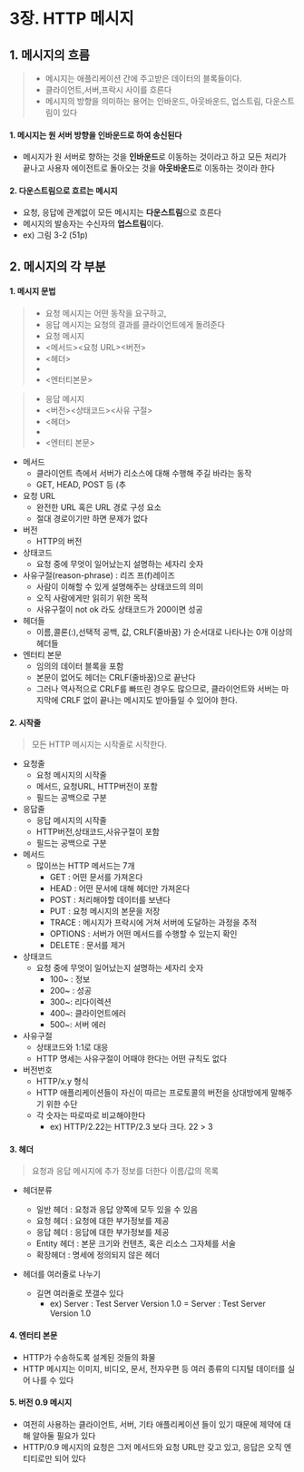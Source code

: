 # 3장. HTTP 메시지

## 1. 메시지의 흐름
> - 메시지는 애플리케이션 간에 주고받은 데이터의 블록들이다.
> - 클라이언트,서버,프락시 사이를 흐른다
> - 메시지의 방향을 의미하는 용어는 인바운드, 아웃바운드, 업스트림, 다운스트림이 있다

#### 1. 메시지는 원 서버 방향을 인바운드로 하여 송신된다

- 메시지가 원 서버로 향하는 것을 **인바운드**로 이동하는 것이라고 하고
  모든 처리가 끝나고 사용자 에이전트로 돌아오는 것을 **아웃바운드**로 이동하는 것이라 한다

#### 2. 다운스트림으로 흐르는 메시지

- 요청, 응답에 관계없이 모든 메시지는 **다운스트림**으로 흐른다
- 메시지의 발송자는 수신자의 **업스트림**이다.
- ex) 그림 3-2 (51p)


## 2. 메시지의 각 부분

#### 1. 메시지 문법

> - 요청 메시지는 어떤 동작을 요구하고, 
> - 응답 메시지는 요청의 결과를 클라이언트에게 돌려준다
> - 요청 메시지 
> - <메서드><요청 URL><버전> 
> - <헤더>
> - 
> - <엔터티본문>

> - 응답 메시지
> - <버전><상태코드><사유 구절>
> - <헤더>
> - 
> - <엔터티 본문>

- 메서드
  - 클라이언트 측에서 서버가 리소스에 대해 수행해 주길 바라는 동작
  - GET, HEAD, POST 등 (추
- 요청 URL
  - 완전한 URL 혹은 URL 경로 구성 요소
  - 절대 경로이기만 하면 문제가 없다
- 버전
  - HTTP의 버전
- 상태코드
  - 요청 중에 무엇이 일어났는지 설명하는 세자리 숫자
- 사유구절(reason-phrase) : 리즈 프(f)레이즈
  - 사람이 이해할 수 있게 설명해주는 상태코드의 의미
  - 오직 사람에게만 읽히기 위한 목적
  - 사유구절이 not ok 라도 상태코드가 200이면 성공
- 헤더들
  - 이름,콜론(:),선택적 공백, 값, CRLF(줄바꿈) 가 순서대로 나타나는 0개 이상의 헤더들
- 엔터티 본문
  - 임의의 데이터 블록을 포함
  - 본문이 없어도 헤더는 CRLF(줄바꿈)으로 끝난다
  - 그러나 역사적으로 CRLF를 빠뜨린 경우도 많으므로, 
    클라이언트와 서버는 마지막에 CRLF 없이 끝나는 메시지도 받아들일 수 있어야 한다.



#### 2. 시작줄

> 모든 HTTP 메시지는 시작줄로 시작한다.

- 요청줄
  - 요청 메시지의 시작줄
  - 메서드, 요청URL, HTTP버전이 포함
  - 필드는 공백으로 구분
- 응답줄
  - 응답 메시지의 시작줄
  - HTTP버전,상태코드,사유구절이 포함
  - 필드는 공백으로 구분
- 메서드
  - 많이쓰는 HTTP 메서드는 7개
    - GET : 어떤 문서를 가져온다
    - HEAD : 어떤 문서에 대해 헤더만 가져온다
    - POST : 처리해야할 데이터를 보낸다
    - PUT : 요청 메시지의 본문을 저장
    - TRACE : 메시지가 프락시에 거쳐 서버에 도달하는 과정을 추적
    - OPTIONS : 서버가 어떤 메서드를 수행할 수 있는지 확인
    - DELETE : 문서를 제거
- 상태코드
  - 요청 중에 무엇이 일어났는지 설명하는 세자리 숫자
    - 100~ : 정보
    - 200~ : 성공
    - 300~: 리다이렉션
    - 400~: 클라이언트에러
    - 500~: 서버 에러
- 사유구절
  - 상태코드와 1:1로 대응
  - HTTP 명세는 사유구절이 어때야 한다는 어떤 규칙도 없다
- 버전번호
  - HTTP/x.y 형식
  - HTTP 애플리케이션들이 자신이 따르는 프로토콜의 버전을 상대방에게 말해주기 위한 수단
  - 각 숫자는 따로따로 비교해야한다 
    - ex) HTTP/2.22는 HTTP/2.3 보다 크다.   22 > 3

#### 3. 헤더

> 요청과 응답 메시지에 추가 정보를 더한다
> 이름/값의 목록 

- 헤더분류
  - 일반 헤더 : 요청과 응답 양쪽에 모두 있을 수 있음
  - 요청 헤더 : 요청에 대한 부가정보를 제공
  - 응답 헤더 : 응답에 대한 부가정보를 제공
  - Entity 헤더 : 본문 크기와 컨텐츠, 혹은 리소스 그자체를 서술
  - 확장헤더 : 명세에 정의되지 않은 헤더
    
- 헤더를 여러줄로 나누기
  - 길면 여러줄로 쪼갤수 있다
    - ex) Server : Test Server 
      			Version 1.0
      = Server : Test Server Version 1.0

#### 4. 엔터티 본문

- HTTP가 수송하도록 설계된 것들의 화물
- HTTP 메시지는 이미지, 비디오, 문서, 전자우편 등 여러 종류의 디지털 데이터를 실어 나를 수 있다

#### 5. 버전 0.9 메시지

- 여전히 사용하는 클라이언트, 서버, 기타 애플리케이션 들이 있기 때문에 제약에 대해 알아둘 필요가 있다
- HTTP/0.9 메시지의 요청은 그저 메서드와 요청 URL만 갖고 있고, 응답은 오직 엔티티로만 되어 있다
